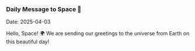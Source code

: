 ### Daily Message to Space 🌌
Date: 2025-04-03

Hello, Space! 🌍 We are sending our greetings to the universe from Earth on this beautiful day!

